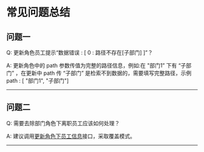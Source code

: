 # 常见问题总结

## 问题一
Q: 更新角色员工提示“数据错误 : [ 0 : 路径不存在[子部门] ]”？

A: 更新角色中的 path 参数传值为完整的路径信息，例如:在 "部门1” 下有 “子部门” ，在更新中 path 传 “子部门” 是检索不到数据的，需要填写完整路径，示例
path : [ "部门1", "子部门"]

---
## 问题二
Q: 需要去除部门角色下离职员工应该如何处理？

A: 建议调用[更新角色下员工信息](/docs/open-api/corporation/update-roles)接口，采取覆盖模式。

---
